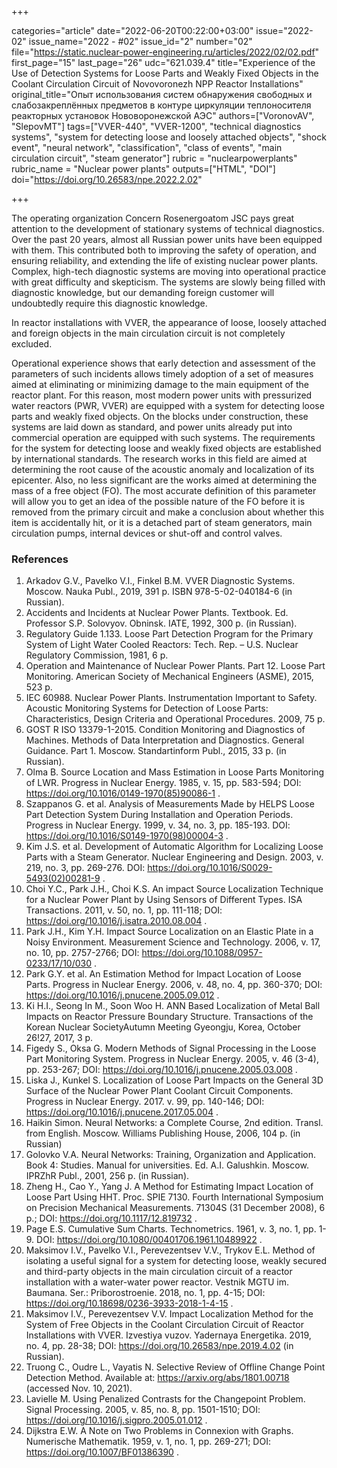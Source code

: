 +++

categories="article"
date="2022-06-20T00:22:00+03:00"
issue="2022-02"
issue_name="2022 - #02"
issue_id="2"
number="02"
file="https://static.nuclear-power-engineering.ru/articles/2022/02/02.pdf"
first_page="15"
last_page="26"
udc="621.039.4"
title="Experience of the Use of Detection Systems for Loose Parts and Weakly Fixed Objects in the Coolant Circulation Circuit of Novovoronezh NPP Reactor Installations"
original_title="Опыт использования систем обнаружения свободных и слабозакреплённых предметов в контуре циркуляции теплоносителя реакторных установок Нововоронежской АЭС"
authors=["VoronovAV", "SlepovMT"]
tags=["VVER-440", "VVER-1200", "technical diagnostics systems", "system for detecting loose and loosely attached objects", "shock event", "neural network", "classification", "class of events", "main circulation circuit", "steam generator"]
rubric = "nuclearpowerplants"
rubric_name = "Nuclear power plants"
outputs=["HTML", "DOI"]
doi="https://doi.org/10.26583/npe.2022.2.02"

+++

The operating organization Concern Rosenergoatom JSC pays great attention to the development of stationary systems of technical diagnostics. Over the past 20 years, almost all Russian power units have been equipped with them. This contributed both to improving the safety of operation, and ensuring reliability, and extending the life of existing nuclear power plants. Complex, high-tech diagnostic systems are moving into operational practice with great difficulty and skepticism. The systems are slowly being filled with diagnostic knowledge, but our demanding foreign customer will undoubtedly require this diagnostic knowledge.

In reactor installations with VVER, the appearance of loose, loosely attached and foreign objects in the main circulation circuit is not completely excluded.

Operational experience shows that early detection and assessment of the parameters of such incidents allows timely adoption of a set of measures aimed at eliminating or minimizing damage to the main equipment of the reactor plant. For this reason, most modern power units with pressurized water reactors (PWR, VVER) are equipped with a system for detecting loose parts and weakly fixed objects. On the blocks under construction, these systems are laid down as standard, and power units already put into commercial operation are equipped with such systems. The requirements for the system for detecting loose and weakly fixed objects are established by international standards. The research works in this field are aimed at determining the root cause of the acoustic anomaly and localization of its epicenter. Also, no less significant are the works aimed at determining the mass of a free object (FO). The most accurate definition of this parameter will allow you to get an idea of the possible nature of the FO before it is removed from the primary circuit and make a conclusion about whether this item is accidentally hit, or it is a detached part of steam generators, main circulation pumps, internal devices or shut-off and control valves.

### References

1. Arkadov G.V., Pavelko V.I., Finkel B.M. VVER Diagnostic Systems. Moscow. Nauka Publ., 2019, 391 p. ISBN 978-5-02-040184-6 (in Russian).
2. Accidents and Incidents at Nuclear Power Plants. Textbook. Ed. Professor S.P. Solovyov. Obninsk. IATE, 1992, 300 p. (in Russian).
3. Regulatory Guide 1.133. Loose Part Detection Program for the Primary System of Light Water Cooled Reactors: Tech. Rep. – U.S. Nuclear Regulatory Commission, 1981, 6 p.
4. Operation and Maintenance of Nuclear Power Plants. Part 12. Loose Part Monitoring. American Society of Mechanical Engineers (ASME), 2015, 523 p.
5. IEC 60988. Nuclear Power Plants. Instrumentation Important to Safety. Acoustic Monitoring Systems for Detection of Loose Parts: Characteristics, Design Criteria and Operational Procedures. 2009, 75 p.
6. GOST R ISO 13379-1-2015. Condition Monitoring and Diagnostics of Machines. Methods of Data Interpretation and Diagnostics. General Guidance. Part 1. Moscow. Standartinform Publ., 2015, 33 p. (in Russian).
7. Olma B. Source Location and Mass Estimation in Loose Parts Monitoring of LWR. Progress in Nuclear Energy. 1985, v. 15, pp. 583-594; DOI: https://doi.org/10.1016/0149-1970(85)90086-1 .
8. Szappanos G. et al. Analysis of Measurements Made by HELPS Loose Part Detection System During Installation and Operation Periods. Progress in Nuclear Energy. 1999, v. 34, no. 3, pp. 185-193. DOI: https://doi.org/10.1016/S0149-1970(98)00004-3 .
9. Kim J.S. et al. Development of Automatic Algorithm for Localizing Loose Parts with a Steam Generator. Nuclear Engineering and Design. 2003, v. 219, no. 3, pp. 269-276. DOI: https://doi.org/10.1016/S0029-5493(02)00281-9 .
10. Choi Y.C., Park J.H., Choi K.S. An impact Source Localization Technique for a Nuclear Power Plant by Using Sensors of Different Types. ISA Transactions. 2011, v. 50, no. 1, pp. 111-118; DOI: https://doi.org/10.1016/j.isatra.2010.08.004 .
11. Park J.H., Kim Y.H. Impact Source Localization on an Elastic Plate in a Noisy Environment. Measurement Science and Technology. 2006, v. 17, no. 10, pp. 2757-2766; DOI: https://doi.org/10.1088/0957-0233/17/10/030 .
12. Park G.Y. et al. An Estimation Method for Impact Location of Loose Parts. Progress in Nuclear Energy. 2006, v. 48, no. 4, pp. 360-370; DOI: https://doi.org/10.1016/j.pnucene.2005.09.012 .
13. Ki H.I., Seong In M., Soon Woo H. ANN Based Localization of Metal Ball Impacts on Reactor Pressure Boundary Structure. Transactions of the Korean Nuclear SocietyAutumn Meeting Gyeongju, Korea, October 26!27, 2017, 3 p. 
14. Figedy S., Oksa G. Modern Methods of Signal Processing in the Loose Part Monitoring System. Progress in Nuclear Energy. 2005, v. 46 (3-4), pp. 253-267; DOI: https://doi.org/10.1016/j.pnucene.2005.03.008 .
15. Liska J., Kunkel S. Localization of Loose Part Impacts on the General 3D Surface of the Nuclear Power Plant Coolant Circuit Components. Progress in Nuclear Energy. 2017. v. 99, pp. 140-146; DOI: https://doi.org/10.1016/j.pnucene.2017.05.004 .
16. Haikin Simon. Neural Networks: a Complete Course, 2nd edition. Transl. from English. Moscow. Williams Publishing House, 2006, 104 p. (in Russian)
17. Golovko V.A. Neural Networks: Training, Organization and Application. Book 4: Studies. Manual for universities. Ed. A.I. Galushkin. Moscow. IPRZhR Publ., 2001, 256 p. (in Russian).
18. Zheng H., Cao Y., Yang J. A Method for Estimating Impact Location of Loose Part Using HHT. Proc. SPIE 7130. Fourth International Symposium on Precision Mechanical Measurements. 71304S (31 December 2008), 6 p.; DOI: https://doi.org/10.1117/12.819732 .
19. Page E.S. Cumulative Sum Charts. Technometrics. 1961, v. 3, no. 1, pp. 1-9. DOI: https://doi.org/10.1080/00401706.1961.10489922 .
20. Maksimov I.V., Pavelko V.I., Perevezentsev V.V., Trykov E.L. Method of isolating a useful signal for a system for detecting loose, weakly secured and third-party objects in the main circulation circuit of a reactor installation with a water-water power reactor. Vestnik MGTU im. Baumana. Ser.: Priborostroenie. 2018, no. 1, pp. 4-15; DOI: https://doi.org/10.18698/0236-3933-2018-1-4-15 .
21. Maksimov I.V., Perevezentsev V.V. Impact Localization Method for the System of Free Objects in the Coolant Circulation Circuit of Reactor Installations with VVER. Izvestiya vuzov. Yadernaya Energetika. 2019, no. 4, pp. 28-38; DOI: https://doi.org/10.26583/npe.2019.4.02 (in Russian).
22. Truong C., Oudre L., Vayatis N. Selective Review of Offline Change Point Detection Method. Available at: https://arxiv.org/abs/1801.00718 (accessed Nov. 10, 2021).
23. Lavielle M. Using Penalized Contrasts for the Changepoint Problem. Signal Processing. 2005, v. 85, no. 8, pp. 1501-1510; DOI: https://doi.org/10.1016/j.sigpro.2005.01.012 .
24. Dijkstra E.W. A Note on Two Problems in Connexion with Graphs. Numerische Mathematik. 1959, v. 1, no. 1, pp. 269-271; DOI: https://doi.org/10.1007/BF01386390 .